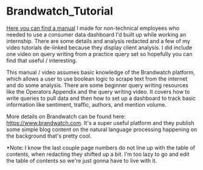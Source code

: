 # Brandwatch_Tutorial

[Here you can find a manual]([url](https://github.com/Douglasmsw/My_Brandwatch_Tutorials/blob/main/Brandwatch%20Projects%20Monitor%20Manual.pdf)) I made for non-technical employees who needed to use a consumer data dashboard I'd built up while working an internship. There are some details and analysis redacted and a few of my video tutorials de-linked because they display client analysis. I did include one video on query writing from a practice query set so hopefully you can find that useful / interesting.

This manual / video assumes basic knowledge of the Brandwatch platform, which allows a user to use boolean logic to scrape text from the internet and do some analysis. There are some beginner query writing resources like the Operators Appendix and the query writing video. It covers how to write queries to pull data and then how to set up a dashboard to track basic information like sentiment, traffic, authors, and mention volume.

More details on Brandwatch can be found here: https://www.brandwatch.com.
It's a super useful platform and they publish some simple blog content on the natural language processing happening on the background that's pretty cool.

*Note: I know the last couple page numbers do not line up with the table of contents, when redacting they shifted up a bit. I'm too lazy to go and edit the table of contents so we're just gonna have to live with it.
